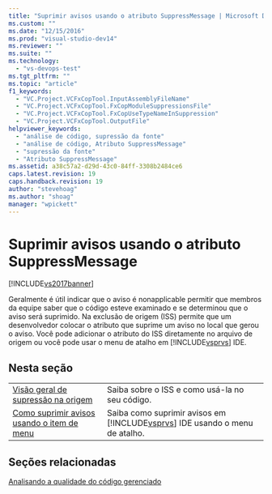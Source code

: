 ```yaml
---
title: "Suprimir avisos usando o atributo SuppressMessage | Microsoft Docs"
ms.custom: ""
ms.date: "12/15/2016"
ms.prod: "visual-studio-dev14"
ms.reviewer: ""
ms.suite: ""
ms.technology: 
  - "vs-devops-test"
ms.tgt_pltfrm: ""
ms.topic: "article"
f1_keywords: 
  - "VC.Project.VCFxCopTool.InputAssemblyFileName"
  - "VC.Project.VCFxCopTool.FxCopModuleSuppressionsFile"
  - "VC.Project.VCFxCopTool.FxCopUseTypeNameInSuppression"
  - "VC.Project.VCFxCopTool.OutputFile"
helpviewer_keywords: 
  - "análise de código, supressão da fonte"
  - "análise de código, Atributo SuppressMessage"
  - "supressão da fonte"
  - "Atributo SuppressMessage"
ms.assetid: a38c57a2-d29d-43c0-84ff-3308b2484ce6
caps.latest.revision: 19
caps.handback.revision: 19
author: "stevehoag"
ms.author: "shoag"
manager: "wpickett"
---
```

# Suprimir avisos usando o atributo SuppressMessage
[!INCLUDE[vs2017banner](../code-quality/includes/vs2017banner.md)]

Geralmente é útil indicar que o aviso é nonapplicable permitir que membros da equipe saber que o código esteve examinado e se determinou que o aviso será suprimido.  Na exclusão de origem \(ISS\) permite que um desenvolvedor colocar o atributo que suprime um aviso no local que gerou o aviso.  Você pode adicionar o atributo do ISS diretamente no arquivo de origem ou você pode usar o menu de atalho em [!INCLUDE[vsprvs](../code-quality/includes/vsprvs_md.md)] IDE.  
  
## Nesta seção  
  
|||  
|-|-|  
|[Visão geral de supressão na origem](../code-quality/in-source-suppression-overview.md)|Saiba sobre o ISS e como usá\-la no seu código.|  
|[Como suprimir avisos usando o item de menu](../code-quality/how-to-suppress-warnings-by-using-the-menu-item.md)|Saiba como suprimir avisos em [!INCLUDE[vsprvs](../code-quality/includes/vsprvs_md.md)] IDE usando o menu de atalho.|  
  
## Seções relacionadas  
 [Analisando a qualidade do código gerenciado](../code-quality/analyzing-managed-code-quality-by-using-code-analysis.md)
